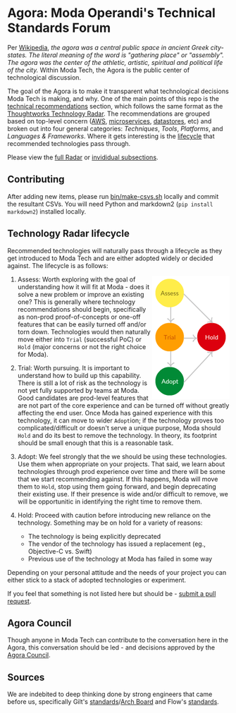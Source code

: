 # Agora: Moda Operandi's Technical Standards Forum

Per [Wikipedia](https://en.wikipedia.org/wiki/Agora), _the agora was a central public space in ancient Greek city-states. The literal meaning of the word is "gathering place" or "assembly". The agora was the center of the athletic, artistic, spiritual and political life of the city._ Within Moda Tech, the Agora is the public center of technological discussion.

The goal of the Agora is to make it transparent what technological decisions Moda Tech is making, and why. One of the main points of this repo is the [technical recommendations](recommendations) section, which follows the same format as the [Thoughtworks Technology Radar](https://www.thoughtworks.com/radar). The recommendations are grouped based on top-level concern ([AWS](recommendations/AWS.md), [microservices](recommendations/microservices.md), [datastores](recommendations/datastores.md), etc) and broken out into four general categories: *Techniques*, *Tools*, *Platforms*, and *Languages & Frameworks*. Where it gets interesting is the [lifecycle](#technology-radar-lifecycle) that recommended technologies pass through.

Please view the [full Radar](https://radar.thoughtworks.com/?sheetId=https%3A%2F%2Fraw.githubusercontent.com%2FModaOperandi%2Fstandards%2Fmaster%2Fcsv%2Fall.csv) or [invididual subsections](recommendations).

## Contributing
After adding new items, please run [bin/make-csvs.sh](bin/make-csvs.sh) locally and commit the resultant CSVs. You will need Python and markdown2 (`pip install markdown2`) installed locally.


## Technology Radar lifecycle

Recommended technologies will naturally pass through a lifecycle as they get introduced to Moda Tech and are either adopted widely or decided against. The lifecycle is as follows:

<img align="right" src="images/radar-state-machine.png">

1. Assess: Worth exploring with the goal of understanding how it will fit at Moda - does it solve a new problem or improve an existing one? This is generally where technology recommendations should begin, specifically as non-prod proof-of-concepts or one-off features that can be easily turned off and/or torn down. Technologies would then naturally move either into `Trial` (successful PoC) or `Hold` (major concerns or not the right choice for Moda).

3. Trial: Worth pursuing. It is important to understand how to build up this capability. There is still a lot of risk as the technology is not yet fully supported by teams at Moda. Good candidates are prod-level features that are not part of the core experience and can be turned off without greatly affecting the end user. Once Moda has gained experience with this technology, it can move to wider `Adopt`ion; if the technology proves too complicated/difficult or doesn't serve a unique purpose, Moda should `Hold` and do its best to remove the technology. In theory, its footprint should be small enough that this is a reasonable task.

3. Adopt: We feel strongly that the we should be using these technologies. Use them when appropriate on your projects. That said, we learn about technologies through prod experience over time and there will be some that we start recommending against. If this happens, Moda will move them to `Hold`, stop using them going forward, and begin deprecating their existing use. If their presence is wide and/or difficult to remove, we will be opportunitic in identifying the right time to remove them.

4. Hold: Proceed with caution before introducing new reliance on the technology. Something may be on hold for a variety of reasons:

	* The technology is being explicitly deprecated
	* The vendor of the technology has issued a replacement (eg., Objective-C vs. Swift)
	* Previous use of the technology at Moda has failed in some way

Depending on your personal attitude and the needs of your project you can either stick to a stack of adopted technologies or experiment.

If you feel that something is not listed here but should be - [submit a pull request](CONTRIBUTING.md).


## Agora Council

Though anyone in Moda Tech can contribute to the conversation here in the Agora, this conversation should be led - and decisions approved by the [Agora Council](COUNCIL.md).


## Sources

We are indebited to deep thinking done by strong engineers that came before us, specifically Gilt's [standards](https://github.com/gilt/standards)/[Arch Board](https://github.com/gilt/arch-board) and Flow's [standards](https://github.com/flowcommerce/standards).
